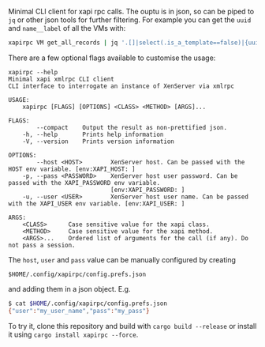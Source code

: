 Minimal CLI client for xapi rpc calls.
The ouptu is in json, so can be piped to `jq` or other json tools for further filtering.
For example you can get the `uuid` and `name__label` of all the VMs with:
```bash
xapirpc VM get_all_records | jq '.[]|select(.is_a_template==false)|{uuid, name_label}'
```

There are a few optional flags available to customise the usage:
```
xapirpc --help
Minimal xapi xmlrpc CLI client
CLI interface to interrogate an instance of XenServer via xmlrpc

USAGE:
    xapirpc [FLAGS] [OPTIONS] <CLASS> <METHOD> [ARGS]...

FLAGS:
        --compact    Output the result as non-prettified json.
    -h, --help       Prints help information
    -V, --version    Prints version information

OPTIONS:
        --host <HOST>        XenServer host. Can be passed with the HOST env variable. [env:XAPI_HOST: ]
    -p, --pass <PASSWORD>    XenServer host user password. Can be passed with the XAPI_PASSWORD env variable.
                             [env:XAPI_PASSWORD: ]
    -u, --user <USER>        XenServer host user name. Can be passed with the XAPI_USER env variable. [env:XAPI_USER: ]

ARGS:
    <CLASS>      Case sensitive value for the xapi class.
    <METHOD>     Case sensitive value for the xapi method.
    <ARGS>...    Ordered list of arguments for the call (if any). Do not pass a session.

```

The `host`, `user` and `pass` value can be manually configured by creating
```
$HOME/.config/xapirpc/config.prefs.json
```
and adding them in a json object. E.g.
```bash
$ cat $HOME/.config/xapirpc/config.prefs.json
{"user":"my_user_name","pass":"my_pass"}
```

To try it, clone this repository and build with `cargo build --release` or install it using `cargo install xapirpc --force`.
